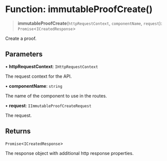 # Function: immutableProofCreate()

> **immutableProofCreate**(`httpRequestContext`, `componentName`, `request`): `Promise`\<`ICreatedResponse`\>

Create a proof.

## Parameters

• **httpRequestContext**: `IHttpRequestContext`

The request context for the API.

• **componentName**: `string`

The name of the component to use in the routes.

• **request**: `IImmutableProofCreateRequest`

The request.

## Returns

`Promise`\<`ICreatedResponse`\>

The response object with additional http response properties.
